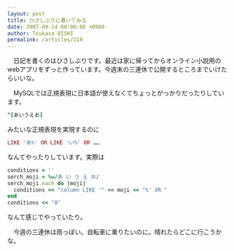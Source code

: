 ```yaml
---
layout: post
title: ひさしぶりに書いてみる
date: 2007-09-14 00:00:00 +0900
author: Tsukasa OISHI
permalink: /articles/219
---
```



　日記を書くのはひさしぶりです。最近は家に帰ってからオンライン小説用のwebアプリをずっと作っています。今週末の三連休で公開するところまでいけたらいいな。  

　MySQLでは正規表現に日本語が使えなくてちょっとがっかりだったりしています。  

```ruby  
^[あいうえお]  
```  

みたいな正規表現を実現するのに  

```ruby  
LIKE 'あ%' OR LIKE 'い%' OR ……  
```  

なんてやったりしています。実際は  

```ruby  
conditions = ''  
serch_moji = %w/あ い う え お/  
serch_moji.each do |moji|  
  conditions << "column LIKE '" << moji << "%' OR "  
end  
conditions << "0"  
```  

なんて感じでやっていたり。  

　今週の三連休は雨っぽい。自転車に乗りたいのに。晴れたらどこに行こうかな。  

